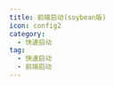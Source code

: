 ```yaml
---
title: 前端启动(soybean版)
icon: config2
category:
  - 快速启动
tag:
  - 快速启动
  - 前端启动
---
```


<!-- @include: ../前端启动_soybean.snippet.md -->
